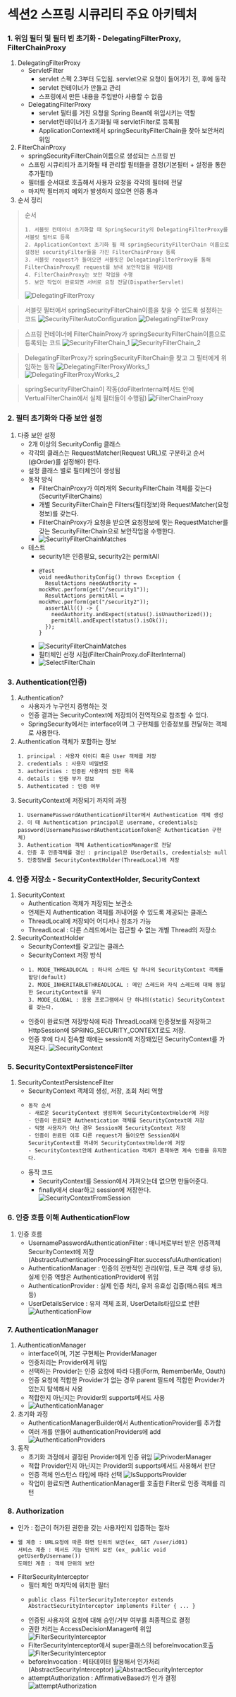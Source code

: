 # 섹션2 스프링 시큐리티 주요 아키텍처

### 1. 위임 필터 및 필터 빈 초기화 - DelegatingFilterProxy, FilterChainProxy
1. DelegatingFilterProxy
    - ServletFilter
        - servlet 스펙 2.3부터 도입됨. servlet으로 요청이 들어가기 전, 후에 동작
        - servlet 컨테이너가 만들고 관리
        - 스프링에서 만든 내용을 주입받아 사용할 수 없음
    - DelegatingFilterProxy
        - servlet 필터를 거친 요청을 Spring Bean에 위임시키는 역할
        - servlet컨테이너가 초기화될 때 servletFilter로 등록됨
        - ApplicationContext에서 springSecurityFilterChain을 찾아 보안처리 위임
2. FilterChainProxy
    - springSecurityFilterChain이름으로 생성되는 스프링 빈
    - 스프링 시큐리티가 초기화될 때 관리할 필터들을 결정(기본필터 + 설정을 통한 추가필터)
    - 필터를 순서대로 호출해서 사용자 요청을 각각의 필터에 전달
    - 마지막 필터까지 예외가 발생하지 않으면 인증 통과
3. 순서 정리
> 순서
> ```
> 1. 서블릿 컨테이너 초기화할 때 SpringSecurity의 DelegatingFilterProxy를 서블릿 필터로 등록
> 2. ApplicationContext 초기화 될 때 springSecurityFilterChain 이름으로 설정된 securityFilter들을 가진 FilterChainProxy 등록
> 3. 서블릿 request가 들어오면 서블릿은 DelegatingFilterProxy를 통해 FilterChainProxy로 request를 보내 보안작업을 위임시킴
> 4. FilterChainProxy는 보안 작업을 수행
> 5. 보안 작업이 완료되면 서버로 요청 전달(DispatherServlet)
> ```
> ![DelegatingFilterProxy](../images/s2_1.png)

> 서블릿 필터에서 springSecurityFilterChain이름을 찾을 수 있도록 설정하는 코드
![SecurityFilterAutoConfiguration](../images/s2_2.png)
![DelegatingFilterProxy](../images/s2_3.png)

> 스프링 컨테이너에 FilterChainProxy가 springSecurityFilterChain이름으로 등록되는 코드
![SecurityFilterChain_1](../images/s2_4.png)
![SecurityFilterChain_2](../images/s2_5.png)

> DelegatingFilterProxy가 springSecurityFilterChain을 찾고 그 필터에게 위임하는 동작
![DelegatingFilterProxyWorks_1](../images/s2_6.png)
![DelegatingFilterProxyWorks_2](../images/s2_7.png)

> springSecurityFilterChain이 작동(doFilterInternal메서드 안에 VertualFilterChain에서 실제 필터들이 수행됨)
![FilterChainProxy](../images/s2_8.png)

### 2. 필터 초기화와 다중 보안 설정
1. 다중 보안 설정
    - 2개 이상의 SecurityConfig 클래스
    - 각각의 클래스는 RequestMatcher(Request URL)로 구분하고 순서(@Order)를 설정해야 한다.
    - 설정 클래스 별로 필터체인이 생성됨
    - 동작 방식
        - FilterChainProxy가 여러개의 SecurityFilterChain 객체를 갖는다(SecurityFilterChains)
        - 개별 SecurityFilterChain은 Filters(필터정보)와 RequestMatcher(요청정보)를 갖는다.
        - FilterChainProxy가 요청을 받으면 요청정보에 맞는 RequestMatcher를 갖는 SecurityFilterChain으로 보안작업을 수행한다.
        - ![SecurityFilterChainMatches](../images/s2_9.png)
    - 테스트
        - security1은 인증필요, security2는 permitAll
        - ```
          @Test
          void needAuthorityConfig() throws Exception {
            ResultActions needAuthority = mockMvc.perform(get("/security1"));
            ResultActions permitAll = mockMvc.perform(get("/security2"));
            assertAll(() -> {
              needAuthority.andExpect(status().isUnauthorized());
              permitAll.andExpect(status().isOk());
            });
          }
          ```
        - ![SecurityFilterChainMatches](../images/s2_10.png)
        - 필터체인 선정 시점(FilterChainProxy.doFilterInternal)
        - ![SelectFilterChain](../images/s2_11.png)

### 3. Authentication(인증)
1. Authentication?
    - 사용자가 누구인지 증명하는 것
    - 인증 결과는 SecurityContext에 저장되어 전역적으로 참조할 수 있다.
    - SpringSecurity에서는 interface이며 그 구현체를 인증정보를 전달하는 객체로 사용한다.
2. Authentication 객체가 포함하는 정보
   ```
   1. principal : 사용자 아이디 혹은 User 객체를 저장
   2. credentials : 사용자 비밀번호
   3. authorities : 인증된 사용자의 권한 목록
   4. details : 인증 부가 정보
   5. Authenticated : 인증 여부
   ```
3. SecurityContext에 저장되기 까지의 과정
   ```
   1. UsernamePasswordAuthenticationFilter에서 Authentication 객체 생성
   2. 이 때 Authentication principal은 username, credentials는 password(UsernamePasswordAuthenticationToken은 Authentication 구현체)
   3. Authentication 객체 AuthenticationManager로 전달
   4. 인증 후 인증객체를 갱신 : principal은 UserDetails, credentials는 null
   5. 인증정보를 SecurityContextHolder(ThreadLocal)에 저장
   ```

### 4. 인증 저장소 - SecurityContextHolder, SecurityContext
1. SecurityContext
   - Authentication 객체가 저장되는 보관소
   - 언제든지 Authentication 객체를 꺼내어쓸 수 있도록 제공되는 클래스
   - ThreadLocal에 저장되어 어디서나 참조가 가능
   - ThreadLocal : 다른 스레드에서는 접근할 수 없는 개별 Thread의 저장소
2. SecurityContextHolder
   - SecurityContext를 갖고있는 클래스
   - SecurityContext 저장 방식
   - ```
     1. MODE_THREADLOCAL : 하나의 스레드 당 하나의 SecurityContext 객체를 할당(default)
     2. MODE_INHERITABLETHREADLOCAL : 메인 스레드와 자식 스레드에 대해 동일한 SecurityContext를 유지
     3. MODE_GLOBAL : 응용 프로그램에서 단 하나의(static) SecurityContext를 갖는다.
     ```
   - 인증이 완료되면 저장방식에 따라 ThreadLocal에 인증정보를 저장하고 HttpSession에 SPRING_SECURITY_CONTEXT로도 저장.
   - 인증 후에 다시 접속할 때에는 session에 저장돼있던 SecurityContext를 가져온다.
   ![SecurityContext](../images/s2_12.png)

### 5. SecurityContextPersistenceFilter
1. SecurityContextPersistenceFilter
   - SecurityContext 객체의 생성, 저장, 조회 처리 역할
   - ```
     동작 순서
     - 새로운 SecurityContext 생성하여 SecurityContextHolder에 저장
     - 인증이 완료되면 Authentication 객체를 SecurityContext에 저장
     - 익명 사용자가 아닌 경우 Session에 SecurityContext 저장
     - 인증이 완료된 이후 다른 request가 들어오면 Session에서 SecurityContext를 꺼내어 SecurityContextHolder에 저장
     - SecurityContext안에 Authentication 객체가 존재하면 계속 인증을 유지한다.
     ```
   - 동작 코드 
      - SecurityContext를 Session에서 가져오는데 없으면 만들어준다.
      - finally에서 clear하고 session에 저장한다.
      ![SecurityContextFromSession](../images/s2_13.png)

### 6. 인증 흐름 이해 AuthenticationFlow
1. 인증 흐름
   - UsernamePasswordAuthenticationFilter : 매니저로부터 받은 인증객체 SecurityContext에 저장 (AbstractAuthenticationProcessingFilter.successfulAuthentication)
   - AuthenticationManager : 인증의 전반적인 관리(위임, 토큰 객체 생성 등), 실제 인증 역할은 AuthenticationProvider에 위임
   - AuthenticationProvider : 실제 인증 처리, 유저 유효성 검증(패스워드 체크 등)
   - UserDetailsService : 유저 객체 조회, UserDetails타입으로 반환
   ![AuthenticationFlow](../images/s2_14.png)

### 7. AuthenticationManager
1. AuthenticationManager
   - interface이며, 기본 구현체는 ProviderManager     
   - 인증처리는 Provider에게 위임
   - 선택하는 Provider는 인증 요청에 따라 다름(Form, RememberMe, Oauth)
   - 인증 요청에 적합한 Provider가 없는 경우 parent 필드에 적합한 Provider가 있는지 탐색해서 사용
   - 적합한지 아닌지는 Provider의 supports메서드 사용
   - ![AuthenticationManager](../images/s2_15.png)
2. 초기화 과정
   - AuthenticationManagerBuilder에서 AuthenticationProvider를 추가함
   - 여러 개를 만들어 authenticationProviders에 add
   ![AuthenticationProviders](../images/s2_16.png)   
3. 동작
   - 초기화 과정에서 결정된 Provider에게 인증 위임
   ![PrivoderManager](../images/s2_17.png)
   - 적합 Provider인지 아닌지는 Provider의 supports메서드 사용해서 판단
   - 인증 객체 인스턴스 타입에 따라 선택
   ![IsSupportsProvider](../images/s2_18.png)
   - 작업이 완료되면 AuthenticationManager를 호출한 Filter로 인증 객체를 리턴

### 8. Authorization
   - 인가 : 접근이 허가된 권한을 갖는 사용자인지 입증하는 절차
   - ```
     웹 계층 : URL요청에 따른 화면 단위의 보안(ex_ GET /user/id01)
     서비스 계층 : 메서드 기능 단위의 보안 (ex_ public void getUserByUsername())
     도메인 계층 : 객체 단위의 보안
     ```
   - FilterSecurityInterceptor
      - 필터 체인 마지막에 위치한 필터
      - ```
        public class FilterSecurityInterceptor extends AbstractSecurityInterceptor implements Filter { ... }
        ```
      - 인증된 사용자의 요청에 대해 승인/거부 여부를 최종적으로 결정
      - 권한 처리는 AccessDecisionManager에 위임
      ![FilterSecurityInterceptor](../images/s2_19.png)
      - FilterSecurityInterceptor에서 super클래스의 beforeInvocation호출
      ![FilterSecurityInterceptor](../images/s2_20.png)
      - beforeInvocation : 메타데이터 활용해서 인가처리(AbstractSecurityInterceptor)
      ![AbstractSecurityInterceptor](../images/s2_21.png)
      - attemptAuthorization : AffirmativeBased가 인가 결정
      ![attemptAuthorization](../images/s2_22.png)




